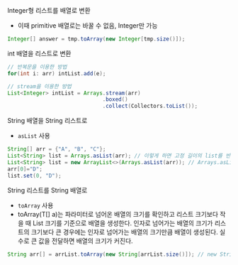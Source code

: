 Integer형 리스트를 배열로 변환
* 이때 primitive 배열로는 바꿀 수 없음, Integer만 가능
```java
Integer[] answer = tmp.toArray(new Integer[tmp.size()]); 
```

int 배열을 리스트로 변환
```java
// 반복문을 이용한 방법
for(int i: arr) intList.add(e);

// stream을 이용한 방법
List<Integer> intList = Arrays.stream(arr)
                              .boxed()
                              .collect(Collectors.toList());
```

String 배열을 String 리스트로
* `asList` 사용
```java
String[] arr = {"A", "B", "C"};
List<String> list = Arrays.asList(arr); // 이렇게 하면 고정 길이의 list를 반환하므로 값 추가가 안 됨
List<String> list = new ArrayList<>(Arrays.asList(arr)); // Arrays.asList()로 변환한 List로 새로운 ArrayList 객체를 생성해서 사용 가능
arr[0]="D";
list.set(0, "D");
```


String 리스트를 String 배열로
* `toArray` 사용
* toArray(T[] a)는 파라미터로 넘어온 배열의 크기를 확인하고 리스트 크기보다 작을 때 List 크기를 기준으로 배열을 생성한다. 인자로 넘어가는 배열의 크기가 리스트의 크기보다 큰 경우에는 인자로 넘어가는 배열의 크기만큼 배열이 생성된다. 실수로 큰 값을 전달하면 배열의 크기가 커진다.
```java
String arr[] = arrList.toArray(new String[arrList.size()]); // new String[0]으로 해도 리스트 크기와 동일한 배열이 만들어진다.
```

